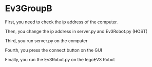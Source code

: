 # Ev3GroupB
First, you need to check the ip address of the computer.

Then, you change the ip address in server.py and Ev3Robot.py (HOST)

Third, you run server.py on the computer

Fourth, you press the connect button on the GUI

Finally, you run the Ev3Robot.py on the legoEV3 Robot

